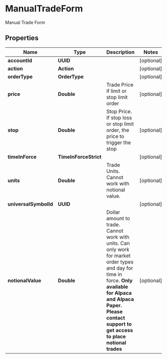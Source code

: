 

# ManualTradeForm

Manual Trade Form

## Properties

| Name | Type | Description | Notes |
|------------ | ------------- | ------------- | -------------|
|**accountId** | **UUID** |  |  [optional] |
|**action** | **Action** |  |  [optional] |
|**orderType** | **OrderType** |  |  [optional] |
|**price** | **Double** | Trade Price if limit or stop limit order |  [optional] |
|**stop** | **Double** | Stop Price. If stop loss or stop limit order, the price to trigger the stop |  [optional] |
|**timeInForce** | **TimeInForceStrict** |  |  [optional] |
|**units** | **Double** | Trade Units. Cannot work with notional value. |  [optional] |
|**universalSymbolId** | **UUID** |  |  [optional] |
|**notionalValue** | **Double** | Dollar amount to trade. Cannot work with units. Can only work for market order types and day for time in force. **Only available for Alpaca and Alpaca Paper. Please contact support to get access to place notional trades** |  [optional] |



